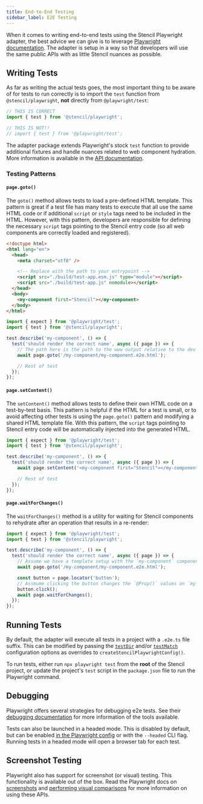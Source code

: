 ```yaml
---
title: End-to-End Testing
sidebar_label: E2E Testing
---
```


When it comes to writing end-to-end tests using the Stencil Playwright adapter, the best advice we can give is to leverage
[Playwright documentation](https://playwright.dev/docs/writing-tests). The adapter is setup in a way so that developers will use the
same public APIs with as little Stencil nuances as possible.

## Writing Tests

As far as writing the actual tests goes, the most important thing to be aware of for tests to run correctly is to import the `test` function from
`@stencil/playwright`, **not** directly from `@playwright/test`:

```ts
// THIS IS CORRECT
import { test } from '@stencil/playwright';

// THIS IS NOT!!
// import { test } from '@playwright/test';
```

The adapter package extends Playwright's stock `test` function to provide additional fixtures and handle nuances related to web component hydration. More
information is available in the [API documentation](./03-api.md/#test-function).

### Testing Patterns

#### `page.goto()`

The `goto()` method allows tests to load a pre-defined HTML template. This pattern is great if a test file has many tests to execute that all use the same HTML code
or if additional `script` or `style` tags need to be included in the HTML. However, with this pattern, developers are responsible for defining the necessary `script`
tags pointing to the Stencil entry code (so all web components are correctly loaded and registered).

```html title="my-component.e2e.html"
<!doctype html>
<html lang="en">
  <head>
    <meta charset="utf8" />

    <!-- Replace with the path to your entrypoint -->
    <script src="./build/test-app.esm.js" type="module"></script>
    <script src="./build/test-app.js" nomodule></script>
  </head>
  <body>
    <my-component first="Stencil"></my-component>
  </body>
</html>
```

```ts title="my-component.e2e.ts"
import { expect } from '@playwright/test';
import { test } from '@stencil/playwright';

test.describe('my-component', () => {
  test('should render the correct name', async ({ page }) => {
    // The path here is the path to the www output relative to the dev server root directory
    await page.goto('/my-component/my-component.e2e.html');

    // Rest of test
  });
});
```

#### `page.setContent()`

The `setContent()` method allows tests to define their own HTML code on a test-by-test basis. This pattern is helpful if the HTML for a test is small, or to
avoid affecting other tests is using the `page.goto()` pattern and modifying a shared HTML template file. With this pattern, the `script` tags pointing to Stencil
entry code will be automatically injected into the generated HTML.

```ts title="my-component.e2e.ts"
import { expect } from '@playwright/test';
import { test } from '@stencil/playwright';

test.describe('my-component', () => {
  test('should render the correct name', async ({ page }) => {
    await page.setContent('<my-component first="Stencil"></my-component>');

    // Rest of test
  });
});
```

#### `page.waitForChanges()`

The `waitForChanges()` method is a utility for waiting for Stencil components to rehydrate after an operation that results in a re-render:

```ts title="my-component.e2e.ts"
import { expect } from '@playwright/test';
import { test } from '@stencil/playwright';

test.describe('my-component', () => {
  test('should render the correct name', async ({ page }) => {
    // Assume we have a template setup with the `my-component` component and a `button`
    await page.goto('/my-component/my-component.e2e.html');

    const button = page.locator('button');
    // Assmume clicking the button changes the `@Prop()` values on `my-component`
    button.click();
    await page.waitForChanges();
  });
});
```

## Running Tests

By default, the adapter will execute all tests in a project with a `.e2e.ts` file suffix. This can be modified by passing the
[`testDir`](https://playwright.dev/docs/api/class-testproject#test-project-test-dir) and/or [`testMatch`](https://playwright.dev/docs/api/class-testproject#test-project-test-match)
configuration options as overrides to `createStencilPlaywrightConfig()`.

To run tests, either run `npx playwright test` from the **root** of the Stencil project, or update the project's `test` script in the `package.json` file to run the
Playwright command.

## Debugging

Playwright offers several strategies for debugging e2e tests. See their [debugging documentation](https://playwright.dev/docs/running-tests#debugging-tests)
for more information of the tools available.

Tests can also be launched in a headed mode. This is disabled by default, but can be enabled [in the Playwright config](https://playwright.dev/docs/api/class-testoptions#test-options-headless)
or with the `--headed` CLI flag. Running tests in a headed mode will open a browser tab for each test.

## Screenshot Testing

Playwright also has support for screenshot (or visual) testing. This functionality is available out of the box. Read the Playwright docs on
[screenshots](https://playwright.dev/docs/screenshots) and [performing visual comparisons](https://playwright.dev/docs/test-snapshots#generating-screenshots)
for more information on using these APIs.
